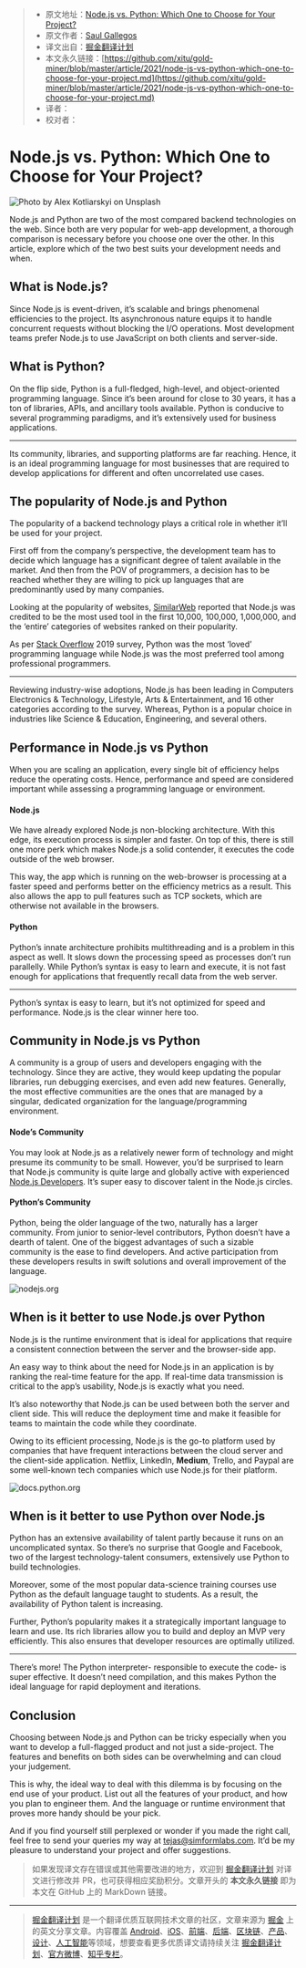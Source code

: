 > * 原文地址：[Node.js vs. Python: Which One to Choose for Your Project?](https://javascript.plainenglish.io/node-js-vs-python-which-one-to-choose-for-your-project-331c33c958a)
> * 原文作者：[Saul Gallegos](https://medium.com/@saulgallegos)
> * 译文出自：[掘金翻译计划](https://github.com/xitu/gold-miner)
> * 本文永久链接：[https://github.com/xitu/gold-miner/blob/master/article/2021/node-js-vs-python-which-one-to-choose-for-your-project.md](https://github.com/xitu/gold-miner/blob/master/article/2021/node-js-vs-python-which-one-to-choose-for-your-project.md)
> * 译者：
> * 校对者：

# Node.js vs. Python: Which One to Choose for Your Project?

![Photo by [Alex Kotliarskyi](https://unsplash.com/@frantic?utm_source=medium&utm_medium=referral) on [Unsplash](https://unsplash.com?utm_source=medium&utm_medium=referral)](https://cdn-images-1.medium.com/max/10944/0*COxufZ6uSEyF1y1-)

Node.js and Python are two of the most compared backend technologies on the web. Since both are very popular for web-app development, a thorough comparison is necessary before you choose one over the other. In this article, explore which of the two best suits your development needs and when.

## What is Node.js?

Since Node.js is event-driven, it’s scalable and brings phenomenal efficiencies to the project. Its asynchronous nature equips it to handle concurrent requests without blocking the I/O operations. Most development teams prefer Node.js to use JavaScript on both clients and server-side.

## What is Python?

On the flip side, Python is a full-fledged, high-level, and object-oriented programming language. Since it’s been around for close to 30 years, it has a ton of libraries, APIs, and ancillary tools available. Python is conducive to several programming paradigms, and it’s extensively used for business applications.

---

Its community, libraries, and supporting platforms are far reaching. Hence, it is an ideal programming language for most businesses that are required to develop applications for different and often uncorrelated use cases.

## The popularity of Node.js and Python

The popularity of a backend technology plays a critical role in whether it’ll be used for your project.

First off from the company’s perspective, the development team has to decide which language has a significant degree of talent available in the market. And then from the POV of programmers, a decision has to be reached whether they are willing to pick up languages that are predominantly used by many companies.

Looking at the popularity of websites, [SimilarWeb](https://www.similartech.com/compare/nodejs-vs-python) reported that Node.js was credited to be the most used tool in the first 10,000, 100,000, 1,000,000, and the ‘entire’ categories of websites ranked on their popularity.

As per [Stack Overflow](https://insights.stackoverflow.com/survey/2019) 2019 survey, Python was the most ‘loved’ programming language while Node.js was the most preferred tool among professional programmers.

---

Reviewing industry-wise adoptions, Node.js has been leading in Computers Electronics & Technology, Lifestyle, Arts & Entertainment, and 16 other categories according to the survey. Whereas, Python is a popular choice in industries like Science & Education, Engineering, and several others.

## Performance in Node.js vs Python

When you are scaling an application, every single bit of efficiency helps reduce the operating costs. Hence, performance and speed are considered important while assessing a programming language or environment.

#### Node.js

We have already explored Node.js non-blocking architecture. With this edge, its execution process is simpler and faster. On top of this, there is still one more perk which makes Node.js a solid contender, it executes the code outside of the web browser.

This way, the app which is running on the web-browser is processing at a faster speed and performs better on the efficiency metrics as a result. This also allows the app to pull features such as TCP sockets, which are otherwise not available in the browsers.

#### Python

Python’s innate architecture prohibits multithreading and is a problem in this aspect as well. It slows down the processing speed as processes don’t run parallelly. While Python’s syntax is easy to learn and execute, it is not fast enough for applications that frequently recall data from the web server.

---

Python’s syntax is easy to learn, but it’s not optimized for speed and performance. Node.js is the clear winner here too.

## Community in Node.js vs Python

A community is a group of users and developers engaging with the technology. Since they are active, they would keep updating the popular libraries, run debugging exercises, and even add new features. Generally, the most effective communities are the ones that are managed by a singular, dedicated organization for the language/programming environment.

#### Node’s Community

You may look at Node.js as a relatively newer form of technology and might presume its community to be small. However, you’d be surprised to learn that Node.js community is quite large and globally active with experienced [Node.js Developers](https://www.simform.com/hire/node-js-developers/). It’s super easy to discover talent in the Node.js circles.

#### Python’s Community

Python, being the older language of the two, naturally has a larger community. From junior to senior-level contributors, Python doesn’t have a dearth of talent. One of the biggest advantages of such a sizable community is the ease to find developers. And active participation from these developers results in swift solutions and overall improvement of the language.

![nodejs.org](https://cdn-images-1.medium.com/max/2000/0*hJFJeIr9c3-naAvA.jpg)

## When is it better to use Node.js over Python

Node.js is the runtime environment that is ideal for applications that require a consistent connection between the server and the browser-side app.

An easy way to think about the need for Node.js in an application is by ranking the real-time feature for the app. If real-time data transmission is critical to the app’s usability, Node.js is exactly what you need.

It’s also noteworthy that Node.js can be used between both the server and client side. This will reduce the deployment time and make it feasible for teams to maintain the code while they coordinate.

Owing to its efficient processing, Node.js is the go-to platform used by companies that have frequent interactions between the cloud server and the client-side application. Netflix, LinkedIn, **Medium**, Trello, and Paypal are some well-known tech companies which use Node.js for their platform.

![docs.python.org](https://cdn-images-1.medium.com/max/2000/0*Zc2tp-LTZZqoptD9.jpg)

## When is it better to use Python over Node.js

Python has an extensive availability of talent partly because it runs on an uncomplicated syntax. So there’s no surprise that Google and Facebook, two of the largest technology-talent consumers, extensively use Python to build technologies.

Moreover, some of the most popular data-science training courses use Python as the default language taught to students. As a result, the availability of Python talent is increasing.

Further, Python’s popularity makes it a strategically important language to learn and use. Its rich libraries allow you to build and deploy an MVP very efficiently. This also ensures that developer resources are optimally utilized.

---

There’s more! The Python interpreter- responsible to execute the code- is super effective. It doesn’t need compilation, and this makes Python the ideal language for rapid deployment and iterations.

## Conclusion

Choosing between Node.js and Python can be tricky especially when you want to develop a full-flagged product and not just a side-project. The features and benefits on both sides can be overwhelming and can cloud your judgement.

This is why, the ideal way to deal with this dilemma is by focusing on the end use of your product. List out all the features of your product, and how you plan to engineer them. And the language or runtime environment that proves more handy should be your pick.

And if you find yourself still perplexed or wonder if you made the right call, feel free to send your queries my way at tejas@simformlabs.com. It’d be my pleasure to understand your project and offer suggestions.

> 如果发现译文存在错误或其他需要改进的地方，欢迎到 [掘金翻译计划](https://github.com/xitu/gold-miner) 对译文进行修改并 PR，也可获得相应奖励积分。文章开头的 **本文永久链接** 即为本文在 GitHub 上的 MarkDown 链接。

---

> [掘金翻译计划](https://github.com/xitu/gold-miner) 是一个翻译优质互联网技术文章的社区，文章来源为 [掘金](https://juejin.im) 上的英文分享文章。内容覆盖 [Android](https://github.com/xitu/gold-miner#android)、[iOS](https://github.com/xitu/gold-miner#ios)、[前端](https://github.com/xitu/gold-miner#前端)、[后端](https://github.com/xitu/gold-miner#后端)、[区块链](https://github.com/xitu/gold-miner#区块链)、[产品](https://github.com/xitu/gold-miner#产品)、[设计](https://github.com/xitu/gold-miner#设计)、[人工智能](https://github.com/xitu/gold-miner#人工智能)等领域，想要查看更多优质译文请持续关注 [掘金翻译计划](https://github.com/xitu/gold-miner)、[官方微博](http://weibo.com/juejinfanyi)、[知乎专栏](https://zhuanlan.zhihu.com/juejinfanyi)。
